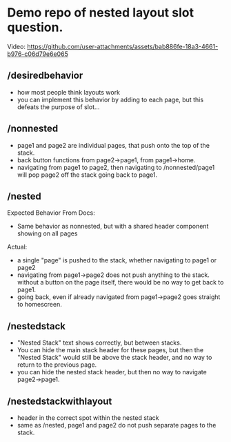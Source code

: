 # Demo repo of nested layout slot question.

Video:
https://github.com/user-attachments/assets/bab886fe-18a3-4661-b976-c06d79e6e065

## /desiredbehavior

- how most people think <Slot/> layouts work
- you can implement this behavior by adding to each page, but this defeats the purpose of slot...

## /nonnested

- page1 and page2 are individual pages, that push onto the top of the stack.
- back button functions from page2->page1, from page1->home.
- navigating from page1 to page2, then navigating to /nonnested/page1 will pop page2 off the stack going back to page1.

## /nested

Expected Behavior From Docs:

- Same behavior as nonnested, but with a shared header component showing on all pages

Actual:

- a single "page" is pushed to the stack, whether navigating to page1 or page2
- navigating from page1->page2 does not push anything to the stack. without a button on the page itself, there would be no way to get back to page1.
- going back, even if already navigated from page1->page2 goes straight to homescreen.

## /nestedstack

- "Nested Stack" text shows correctly, but between stacks.
- You can hide the main stack header for these pages, but then the "Nested Stack" would still be above the stack header, and no way to return to the previous page.
- you can hide the nested stack header, but then no way to navigate page2->page1.

## /nestedstackwithlayout

- header in the correct spot within the nested stack
- same as /nested, page1 and page2 do not push separate pages to the stack.
